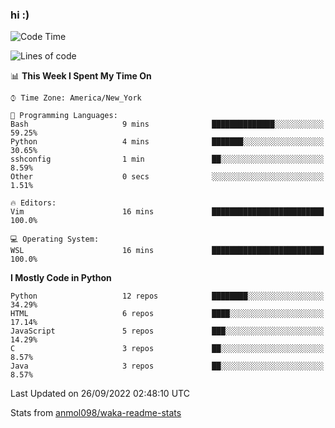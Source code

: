 ### hi :)

<!--START_SECTION:waka-->
![Code Time](http://img.shields.io/badge/Code%20Time-938%20hrs%204%20mins-blue)

![Lines of code](https://img.shields.io/badge/From%20Hello%20World%20I%27ve%20Written-599%20Thousand%20lines%20of%20code-blue)

📊 **This Week I Spent My Time On** 

```text
⌚︎ Time Zone: America/New_York

💬 Programming Languages: 
Bash                     9 mins              ██████████████░░░░░░░░░░░   59.25% 
Python                   4 mins              ███████░░░░░░░░░░░░░░░░░░   30.65% 
sshconfig                1 min               ██░░░░░░░░░░░░░░░░░░░░░░░   8.59% 
Other                    0 secs              ░░░░░░░░░░░░░░░░░░░░░░░░░   1.51%

🔥 Editors: 
Vim                      16 mins             █████████████████████████   100.0%

💻 Operating System: 
WSL                      16 mins             █████████████████████████   100.0%

```

**I Mostly Code in Python** 

```text
Python                   12 repos            ████████░░░░░░░░░░░░░░░░░   34.29% 
HTML                     6 repos             ████░░░░░░░░░░░░░░░░░░░░░   17.14% 
JavaScript               5 repos             ███░░░░░░░░░░░░░░░░░░░░░░   14.29% 
C                        3 repos             ██░░░░░░░░░░░░░░░░░░░░░░░   8.57% 
Java                     3 repos             ██░░░░░░░░░░░░░░░░░░░░░░░   8.57%

```



 Last Updated on 26/09/2022 02:48:10 UTC
<!--END_SECTION:waka-->

Stats from [anmol098/waka-readme-stats](https://github.com/anmol098/waka-readme-stats)